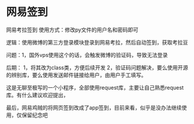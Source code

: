 # 网易签到
网易考拉签到
使用方式：修改py文件的用户名和密码即可

逻辑：使用微博的第三方登录模块登录到网易考拉，然后自动签到，获取考拉豆

问题：1，国外vps使用这个的话，会触发微博的验证码，导致无法登录

后期：
1，将其改为class类，方便后续开发
2，验证码问题解决，要么使用开源的辨别库，要么使用发送邮件链接给用户，由用户手工填写。

这是无聊至极写的一个小程序，全部使用request库，主要让自己熟悉request库。有什么建议欢迎提出，

最后，网易鸡贼的将网页签到改成了app签到，目前来看，似乎是没办法继续使用，仅保留纪念吧
